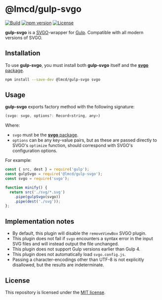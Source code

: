 # @lmcd/gulp-svgo

[![Build](https://github.com/lachlanmcdonald/gulp-svgo/actions/workflows/build.yml/badge.svg?branch=main)][build-link] [![npm version](https://badge.fury.io/js/%40lmcd%2Fgulp-svgo.svg)][package-link] [![License](https://img.shields.io/badge/License-MIT-blue.svg)][license-link] 

**gulp-svgo** is a [SVGO]-wrapper for [Gulp]. Compatible with all modern versions of SVGO.

## Installation

To use **gulp-svgo**, you must install both **gulp-svgo** itself and the [**svgo** package][svgo-npm].

```sh
npm install --save-dev @lmcd/gulp-svgo svgo
```

## Usage

**gulp-svgo** exports factory method with the following signature:

```js
(svgo: svgo, options?: Record<string, any>)
```

Where:

- `svgo` must be the [**svgo** package][svgo-npm].
- `options` can be any key-value pairs, but as these are passed directly to SVGO's `optimize` function, should correspond with SVGO's configuration options.

For example:

```js
const { src, dest } = require('gulp');
const gulpSvgo = require('@lmcd/gulp-svgo');
const svgo = require('svgo');

function minify() {
  return src('./svg/*.svg')
    .pipe(gulpSvgo(svgo))
    .pipe(dest('./svg'));
};
```

## Implementation notes

- By default, this plugin will disable the `removeViewBox` SVGO plugin.
- This plugin does not fail if `svgo` encounters a syntax error in the input SVG files and will instead output the file unchanged.
- This plugin does not support Gulp versions earlier than Gulp 4.
- This plugin does not automatically load `svgo.config.js`.
- Passing a character-encodings other than UTF-8 is not explicitly disallowed, but the results are indeterminate.

## License

This repository is licensed under the [MIT license][license-link].

[svgo]: https://github.com/svg/svgo
[svgo-npm]: https://www.npmjs.com/package/svgo
[Gulp]: https://gulpjs.com/
[license-link]: https://github.com/lachlanmcdonald/gulp-svgo/blob/main/LICENSE
[build-link]: https://github.com/lachlanmcdonald/gulp-svgo/actions
[package-link]: https://www.npmjs.com/package/@lmcd/gulp-svgo
